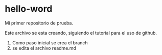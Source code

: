 # hello-word
Mi primer repositorio de prueba.

Este archivo se esta creando, siguiendo el tutorial para el uso de github.

1. Como paso inicial se crea el branch
2. se edita el archivo readme.md

